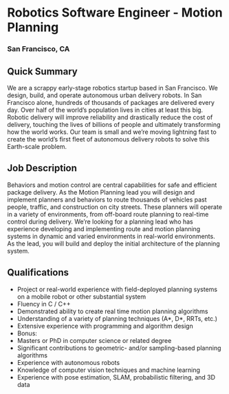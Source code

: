 # Robotics Software Engineer - Motion Planning
### San Francisco, CA

## Quick Summary
We are a scrappy early-stage robotics startup based in San Francisco. We design, build, and operate autonomous urban delivery robots. In San Francisco alone, hundreds of thousands of packages are delivered every day. Over half of the world’s population lives in cities at least this big. Robotic delivery will improve reliability and drastically reduce the cost of delivery, touching the lives of billions of people and ultimately transforming how the world works. Our team is small and we’re moving lightning fast to create the world’s first fleet of autonomous delivery robots to solve this Earth-scale problem.

## Job Description
Behaviors and motion control are central capabilities for safe and efficient package delivery. As the Motion Planning lead you will design and implement planners and behaviors to route thousands of vehicles past people, traffic, and construction on city streets. These planners will operate in a variety of environments, from off-board route planning to real-time control during delivery. We’re looking for a planning lead who has experience developing and implementing route and motion planning systems in dynamic and varied environments in real-world environments. As the lead, you will build and deploy the initial architecture of the planning system.

## Qualifications
+ Project or real-world experience with field-deployed planning systems on a mobile robot or other substantial system
+ Fluency in C / C++
+ Demonstrated ability to create real time motion planning algorithms
+ Understanding of a variety of planning techniques (A*, D*, RRTs, etc.)
+ Extensive experience with programming and algorithm design
+ Bonus:
+ Masters or PhD in computer science or related degree
+ Significant contributions to geometric- and/or sampling-based planning algorithms
+ Experience with autonomous robots
+ Knowledge of computer vision techniques and machine learning
+ Experience with pose estimation, SLAM, probabilistic filtering, and 3D data
